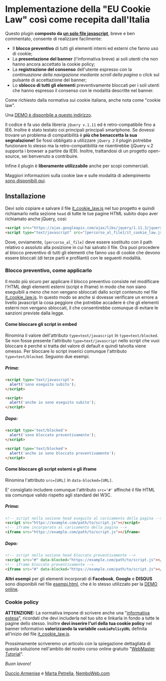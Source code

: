 # Implementazione della "EU Cookie Law" così come recepita dall'Italia

Questo plugin **composto da [un solo file javascript](it_cookie_law.js)**, breve e ben commentato, consente di realizzare facilmente:

* Il **blocco preventivo** di tutti gli elementi interni ed esterni che fanno uso di cookie;
* La **presentazione del banner** (l'informativa breve) ai soli utenti che non hanno ancora accettato la cookie policy;
* La **registrazione del consenso** dell'utente espresso con la *continuazione della navigazione mediante scroll della pagina* o click sul pulsante di accettazione del banner;
* Lo **sblocco di tutti gli elementi** preventivamente bloccati per i soli utenti che hanno espresso il consenso con le modalità descritte nel banner.

Come richiesto dalla normativa sui cookie italiana, anche nota come "cookie law".

Una [DEMO è disponbile a questo indirizzo](http://www.stagingarea.it/NemboWeb/it_cookie_law-demo/esempi.html).

Il codice è fa uso della libreria `jQuery v.1.11` ed è retro-compatibile fino a IE6. Inoltre è stato testato coi principali principali smartphone. Se dovessi trovare un problema di compatibilità è **più che benaccetta la sua segnalazione!** Se fossi obbligato a utilizzare `jQuery 2` il plugin potrebbe funzionare lo stesso ma la retro-compatibilità ne risentirebbe (jQuery v.2 supporta i browser a partire da IE9).
Inoltre, trattandosi di un progetto open-source, sei benvenuto a contribuire.

Infine il plugin è **liberamente utilizzabile** anche per scopi commerciali.

Maggiori informazioni sulla cookie law e sulle modalità di adempimento [sono disponibili qui](http://nemboweb.com/blog/didattica/cookie-law-vademecum).

## Installazione
Devi solo copiare e salvare il file [it_cookie_law.js](it_cookie_law.js) nel tuo progetto e quindi richiamarlo nella sezione `head` di tutte le tue pagine HTML subito dopo aver richiamato anche jQuery, così:

```html
<script src="https://ajax.googleapis.com/ajax/libs/jquery/1.11.3/jquery.min.js"></script>
<script type="text/javascript" src="[percorso_al_file]/it_cookie_law.js"></script>
```

Dove, ovviamente, `[percorso_al_file]` deve essere sostituito con il path relativo o assoluto alla posizione in cui hai salvato il file.
Ora puoi procedere al blocco preventivo di tutti gli elementi che fanno uso di cookie che devono essere bloccati (di terze parti e profilanti) con le seguenti modalità.

### Blocco preventivo, come applicarlo

Il modo più sicuro per applicare il blocco preventivo consiste nel modificare l'HTML degli elementi esterni (script e iframe) in modo che non siano eseguibili a meno che non vengano sbloccati dallo script contenuto nel file [it_cookie_law.js](it_cookie_law.js). In questo modo se anche si dovesse verificare un errore a livello javascript la cosa peggiore che potrebbe accadere è che gli elementi esterni non vengano sbloccati, il che consentirebbe comunque di evitare le sanzioni previste dalla legge.

#### Come bloccare gli script in embed
Rinomina il valore dell'attributo `type=text/javascript` in `type=text/blocked`. Se non fosse presente l'attributo `type=text/javascript` nello script che vuoi bloccare è perché si tratta del valore di default e quindi talvolta viene omesso. Per bloccare lo script inserici comunque l'attributo `type=text/blocked`. Seguono due esempi.

##### Prima:
```html
<script type='text/javascript'>
  alert('sono eseguito subito');
</script>

<script>
  alert('anche io sono eseguito subito');
</script>
```

##### Dopo:
```html
<script type='text/blocked'>
  alert('sono bloccato preventivamente');
</script>

<script type='text/blocked'>
  alert('anche io sono bloccato preventivamente');
</script>
```

#### Come bloccare gli script esterni e gli iframe
Rinomina l'attributo `src=[URL]` in `data-blocked=[URL]`.

E' consigliato includere comunque l'attributo `src='#'` affinché il file HTML sia comunque valido rispetto agli standard del W3C.

##### Prima:
```html
<!-- script nella sezione head eseguito al caricamento della pagina -->
<script src="https://example.com/path/to/script.js"></script>
<!-- iframe incorporato al caricamento della pagina -->
<iframe src="https://example.com/path/to/script.js"></iframe>
```

##### Dopo:
```html
<!-- script nella sezione head bloccato preventivamente -->
<script src="#" data-blocked="https://example.com/path/to/script.js"></script>
<!-- iframe bloccato preventivamente -->
<iframe src="#" data-blocked="https://example.com/path/to/script.js"></iframe>
```

**Altri esempi** per gli elementi incorporati di **Facebook**, **Google** e **DISQUS** sono disponibili nel file [esempi.html](esempi.html), che è lo stesso utilizzato per la [DEMO online](http://www.stagingarea.it/NemboWeb/it_cookie_law-demo/esempi.html).

### Cookie policy

**ATTENZIONE:** La normativa impone di scrivere anche una "[informativa estesa](http://nemboweb.com/blog/didattica/cookie-law-vademecum#passo2)", ricordati che devi includerla nel tuo sito e linkarla in fondo a tutte le pagine dello stesso. Inoltre **devi inserire l'url della tua cookie policy** nel banner informativo **valorizzando la variabile `cookiePolicyURL`** definita all'inizio del file [it_cookie_law.js](it_cookie_law.js).

Prossimamente scriveremo un articolo con la spiegazione dettagliata di questa soluzione nell'ambito del nostro corso online gratuito "[WebMaster Tutorial](http://nemboweb.com/corsi/webmaster-tutorial)".

*Buon lavoro!*

[Duccio Armenise](http://nemboweb.com/team/duccio-armenise) e [Marta Petrella](http://nemboweb.com/team/marta-petrella), [NemboWeb.com](http://nemboweb.com)
